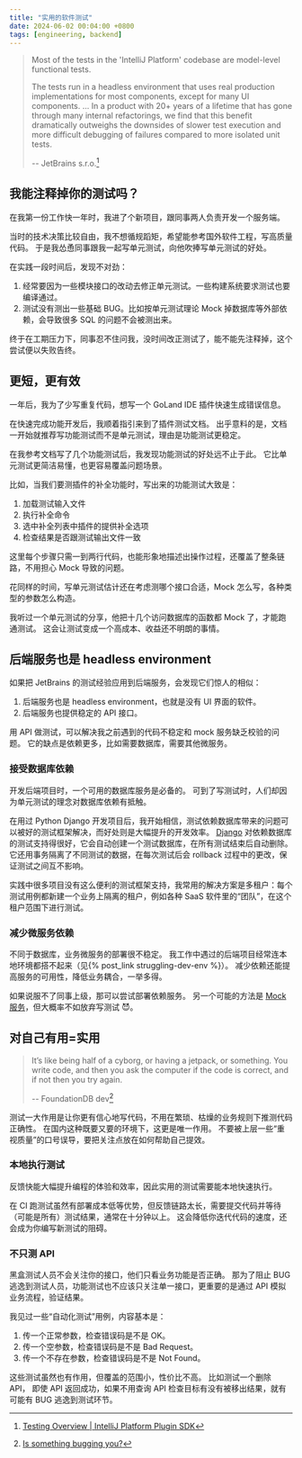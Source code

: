 ```yaml
---
title: "实用的软件测试"
date: 2024-06-02 00:04:00 +0800
tags: [engineering, backend]
---
```


> Most of the tests in the 'IntelliJ Platform' codebase are model-level functional tests.
>
> The tests run in a headless environment that uses real production implementations for most components, except for many UI components.
> ...
> In a product with 20+ years of a lifetime that has gone through many internal refactorings, we find that this benefit dramatically outweighs the downsides of slower test execution and more difficult debugging of failures compared to more isolated unit tests.
>
> -- JetBrains s.r.o.[^1]

<!--more-->

## 我能注释掉你的测试吗？

在我第一份工作快一年时，我进了个新项目，跟同事两人负责开发一个服务端。

当时的技术决策比较自由，我不想循规蹈矩，希望能参考国外软件工程，写高质量代码。
于是我怂恿同事跟我一起写单元测试，向他吹捧写单元测试的好处。

在实践一段时间后，发现不对劲：

1. 经常要因为一些模块接口的改动去修正单元测试。一些构建系统要求测试也要编译通过。
2. 测试没有测出一些基础 BUG。比如按单元测试理论 Mock 掉数据库等外部依赖，会导致很多 SQL 的问题不会被测出来。

终于在工期压力下，同事忍不住问我，没时间改正测试了，能不能先注释掉，这个尝试便以失败告终。

## 更短，更有效

一年后，我为了少写重复代码，想写一个 GoLand IDE 插件快速生成错误信息。

在快速完成功能开发后，我顺着指引来到了插件测试文档。
出乎意料的是，文档一开始就推荐写功能测试而不是单元测试，理由是功能测试更稳定。

在我参考文档写了几个功能测试后，我发现功能测试的好处远不止于此。
它比单元测试更简洁易懂，也更容易覆盖问题场景。

比如，当我们要测插件的补全功能时，写出来的功能测试大致是：

1. 加载测试输入文件
2. 执行补全命令
3. 选中补全列表中插件的提供补全选项
4. 检查结果是否跟测试输出文件一致

这里每个步骤只需一到两行代码，也能形象地描述出操作过程，还覆盖了整条链路，不用担心 Mock 导致的问题。

花同样的时间，写单元测试估计还在考虑测哪个接口合适，Mock 怎么写，各种类型的参数怎么构造。

我听过一个单元测试的分享，他把十几个访问数据库的函数都 Mock 了，才能跑通测试。
这会让测试变成一个高成本、收益还不明朗的事情。

## 后端服务也是 headless environment

如果把 JetBrains 的测试经验应用到后端服务，会发现它们惊人的相似：

1. 后端服务也是 headless environment，也就是没有 UI 界面的软件。
2. 后端服务也提供稳定的 API 接口。

用 API 做测试，可以解决我之前遇到的代码不稳定和 mock 服务缺乏校验的问题。
它的缺点是依赖更多，比如需要数据库，需要其他微服务。

### 接受数据库依赖

开发后端项目时，一个可用的数据库服务是必备的。
可到了写测试时，人们却因为单元测试的理念对数据库依赖有抵触。

在用过 Python Django 开发项目后，我开始相信，测试依赖数据库带来的问题可以被好的测试框架解决，而好处则是大幅提升的开发效率。
[Django](https://docs.djangoproject.com/en/5.0/topics/testing/overview/#writing-tests) 对依赖数据库的测试支持得很好，它会自动创建一个测试数据库，在所有测试结束后自动删除。
它还用事务隔离了不同测试的数据，在每次测试后会 rollback 过程中的更改，保证测试之间互不影响。

实践中很多项目没有这么便利的测试框架支持，我常用的解决方案是多租户：每个测试用例都新建一个业务上隔离的租户，例如各种 SaaS 软件里的“团队”，在这个租户范围下进行测试。

### 减少微服务依赖

不同于数据库，业务微服务的部署很不稳定。
我工作中遇过的后端项目经常连本地环境都搭不起来（见{% post_link struggling-dev-env %}）。
减少依赖还能提高服务的可用性，降低业务耦合，一举多得。

如果说服不了同事上级，那可以尝试部署依赖服务。
另一个可能的方法是 [Mock 服务](https://github.com/wiremock/wiremock)，但大概率不如放弃写测试 😈。

## 对自己有用=实用

> It’s like being half of a cyborg, or having a jetpack, or something. You write code, and then you ask the computer if the code is correct, and if not then you try again.
>
> -- FoundationDB dev[^2]

测试一大作用是让你更有信心地写代码，不用在繁琐、枯燥的业务规则下推测代码正确性。
在国内这种既要又要的环境下，这更是唯一作用。
不要被上层一些“重视质量”的口号误导，要把关注点放在如何帮助自己提效。

### 本地执行测试

反馈快能大幅提升编程的体验和效率，因此实用的测试需要能本地快速执行。

在 CI 跑测试虽然有部署成本低等优势，但反馈链路太长，需要提交代码并等待（可能是所有）测试结果，通常在十分钟以上。
这会降低你迭代代码的速度，还会成为你编写新测试的阻碍。

### 不只测 API

黑盒测试人员不会关注你的接口，他们只看业务功能是否正确。
那为了阻止 BUG 逃逸到测试人员，功能测试也不应该只关注单一接口，更重要的是通过 API 模拟业务流程，验证结果。

我见过一些“自动化测试”用例，内容基本是：

1. 传一个正常参数，检查错误码是不是 OK。
2. 传一个空参数，检查错误码是不是 Bad Request。
3. 传一个不存在参数，检查错误码是不是 Not Found。

这些测试虽然也有作用，但覆盖的范围小，性价比不高。
比如测试一个删除 API， 即使 API 返回成功，如果不用查询 API 检查目标有没有被移出结果，就有可能有 BUG 逃逸到测试环节。

[^1]: [Testing Overview | IntelliJ Platform Plugin SDK](https://plugins.jetbrains.com/docs/intellij/testing-plugins.html)
[^2]: [Is something bugging you?](https://antithesis.com/blog/is_something_bugging_you/)
